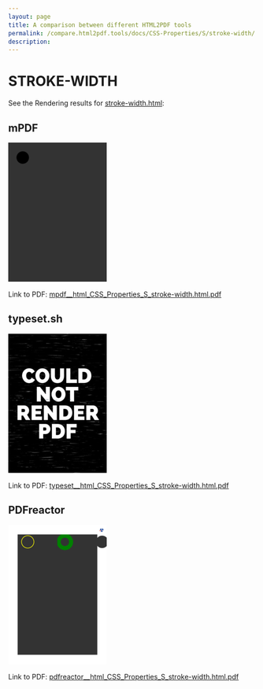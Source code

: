 ```yaml
---
layout: page
title: A comparison between different HTML2PDF tools
permalink: /compare.html2pdf.tools/docs/CSS-Properties/S/stroke-width/
description: 
---
```


# STROKE-WIDTH

See the Rendering results for [stroke-width.html](/html/CSS%20Properties/S/stroke-width.html):

## mPDF
![](mpdf__html_CSS_Properties_S_stroke-width.html.png) 

Link to PDF: [mpdf__html_CSS_Properties_S_stroke-width.html.pdf](mpdf__html_CSS_Properties_S_stroke-width.html.pdf)

## typeset.sh
![](typeset__html_CSS_Properties_S_stroke-width.html.png) 

Link to PDF: [typeset__html_CSS_Properties_S_stroke-width.html.pdf](typeset__html_CSS_Properties_S_stroke-width.html.pdf)

## PDFreactor
![](pdfreactor__html_CSS_Properties_S_stroke-width.html.png) 

Link to PDF: [pdfreactor__html_CSS_Properties_S_stroke-width.html.pdf](pdfreactor__html_CSS_Properties_S_stroke-width.html.pdf)
